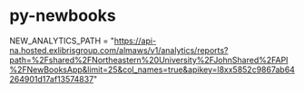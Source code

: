 # py-newbooks


NEW_ANALYTICS_PATH = "https://api-na.hosted.exlibrisgroup.com/almaws/v1/analytics/reports?path=%2Fshared%2FNortheastern%20University%2FJohnShared%2FAPI%2FNewBooksApp&limit=25&col_names=true&apikey=l8xx5852c9867ab64264901d17af13574837"